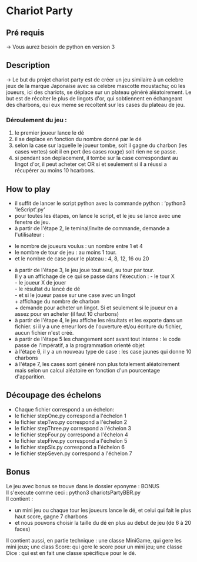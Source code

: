 # Chariot Party

## Pré requis
  -> Vous aurez besoin de python en version 3

## Description
  -> Le but du projet chariot party est de créer un jeu similaire à un celebre jeux de la marque Japonaise avec sa celebre mascotte moustachu; où les joueurs, ici des chariots, se déplace sur un plateau généré aléatoirement.
  Le but est de récolter le plus de lingots d'or, qui sobtiennent en échangeant des charbons, qui eux meme se recoltent sur les cases du plateau de jeu.
	
### Déroulement du jeu :	
 1. le premier joueur lance le dé
 2. il se deplace en fonction du nombre donné par le dé
 3. selon la case sur laquelle le joueur tombe, soit il gagne du charbon (les cases vertes) soit il en pert (les cases rouge) soit rien ne se passe.
 4. si pendant son deplacement, il tombe sur la case correspondant au lingot d'or, il peut acheter cet OR si et seulement si il a réussi a récupérer au moins 10 hcarbons.

## How to play  
 - il suffit de lancer le script python avec la commande python : ‘python3 'leScript'.py‘  
 - pour toutes les étapes, on lance le script, et le jeu se lance avec une fenetre de jeu.  
 - à partir de l'étape 2, le teminal/invite de commande, demande a l'utilisateur :  
  * le nombre de joueurs voulus : un nombre entre 1 et 4  
  * le nombre de tour de jeu : au moins 1 tour.  
  * et le nombre de case pour le plateau : 4, 8, 12, 16 ou 20  
 - à partir de l'étape 3, le jeu joue tout seul, au tour par tour.  
    Il y a un affichage de ce qui se passe dans l'éxecution : 
    	- le tour X  
    	- le joueur X de jouer  
    	- le résultat du lancé de dé  
    	- et si le joueur passe sur une case avec un lingot  
    		+ affichage du nombre de charbon  
    		+ demande pour acheter un lingot. Si et seulement si le joueur en a assez pour en acheter (il faut 10 charbons)  
- à partir de l'étape 4, le jeu affiche les résultats et les exporte dans un fichier. si il y a une erreur lors de l'ouverture et/ou écriture du fichier, aucun fichier n'est créé.  
- à partir de l'étape 5 les changement sont avant tout interne : le code passe de l'impératif, a la programmation orienté objet  
- à l'étape 6, il y a un nouveau type de case : les case jaunes qui donne 10 charbons  
- à l'étape 7, les cases sont généré non plus totalement aléatoirement mais selon un calcul aléatoire en fonction d'un pourcentage d'apparition.  

## Découpage des échelons
- Chaque fichier correspond a un échelon:  
- le fichier stepOne.py correspond a l'échelon 1  
- le fichier stepTwo.py correspond a l'échelon 2  
- le fichier stepThree.py correspond a l'échelon 3  
- le fichier stepFour.py correspond a l'échelon 4  
- le fichier stepFive.py correspond a l'échelon 5  
- le fichier stepSix.py correspond a l'échelon 6  
- le fichier stepSeven.py correspond a l'échelon 7  

## Bonus
 Le jeu avec bonus se trouve dans le dossier eponyme : BONUS  
 Il s'execute comme ceci : python3 chariotsPartyBBR.py  
 Il contient :  
  - un mini jeu ou chaque tour les joueurs lance le dé, et celui qui fait le plus haut score, gagne 7 charbons  
  - et nous pouvons choisir la taille du dé en plus au debut de jeu (de 6 à 20 faces)

 Il contient aussi, en partie technique : une classe MiniGame, qui gere les mini jeux; une class Score: qui gere le score pour un mini jeu; une classe Dice : qui est en fait une classe spécifique pour le dé.
